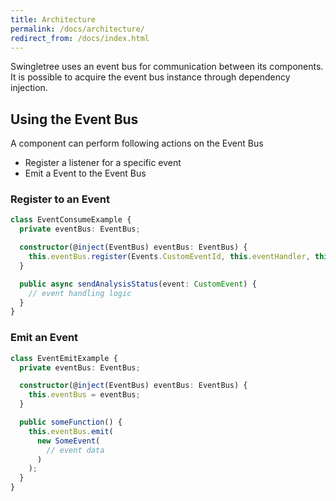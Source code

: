 ```yaml
---
title: Architecture
permalink: /docs/architecture/
redirect_from: /docs/index.html
---
```


Swingletree uses an event bus for communication between its components. It is possible to acquire the event bus instance through dependency injection.

## Using the Event Bus

A component can perform following actions on the Event Bus

* Register a listener for a specific event
* Emit a Event to the Event Bus

### Register to an Event

```typescript
class EventConsumeExample {
  private eventBus: EventBus;

  constructor(@inject(EventBus) eventBus: EventBus) {
    this.eventBus.register(Events.CustomEventId, this.eventHandler, this);
  }

  public async sendAnalysisStatus(event: CustomEvent) {
    // event handling logic
  }
}
```

### Emit an Event

```typescript
class EventEmitExample {
  private eventBus: EventBus;

  constructor(@inject(EventBus) eventBus: EventBus) {
    this.eventBus = eventBus;
  }

  public someFunction() {
    this.eventBus.emit(
      new SomeEvent(
        // event data
      )
    );
  }
}
```